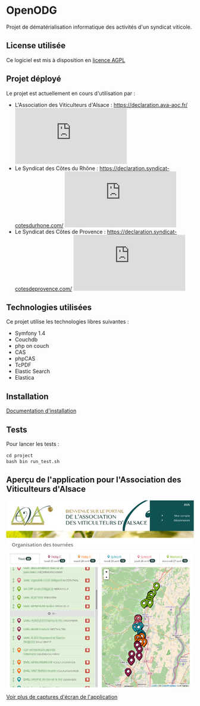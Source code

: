OpenODG
===

Projet de dématérialisation informatique des activités d'un syndicat viticole.

License utilisée
----------------

Ce logiciel est mis à disposition en [licence AGPL](LICENSE)

Projet déployé
---------------

Le projet est actuellement en cours d'utilisation par  : 

* L'Association des Viticulteurs d'Alsace : https://declaration.ava-aoc.fr/ [![Intégration continue](https://declaration.ava-aoc.fr/statuts/tests.svg.php)](https://declaration.ava-aoc.fr/statuts/tests.php)
* Le Syndicat des Côtes du Rhône : https://declaration.syndicat-cotesdurhone.com/ [![Intégration continue](https://declaration.syndicat-cotesdurhone.com/statuts/tests.svg.php)](https://declaration.syndicat-cotesdurhone.com/statuts/tests.php)
* Le Syndicat des Côtes de Provence : https://declaration.syndicat-cotesdeprovence.com/ [![Intégration continue](https://declaration.syndicat-cotesdeprovence.com/statuts/tests.svg.php)](https://declaration.syndicat-cotesdeprovence.com/statuts/tests.php)

Technologies utilisées
----------------------

Ce projet utilise les technologies libres suivantes :

* Symfony 1.4
* Couchdb
* php on couch
* CAS
* phpCAS
* TcPDF
* Elastic Search
* Elastica

Installation
------------

[Documentation d'installation](https://github.com/24eme/ava/blob/master/doc/Installation.md "Documentation d'installation")

Tests
----

Pour lancer les tests :

```
cd project
bash bin run_test.sh
```

Aperçu de l'application pour l'Association des Viticulteurs d'Alsace
-----------------------

![Organisation d'une tournée](doc/captures/organisation-tournee.jpg)

[Voir plus de captures d'écran de l'application](doc/captures/README.md)
